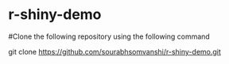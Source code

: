 # r-shiny-demo

#Clone the following repository using the following command

git clone https://github.com/sourabhsomvanshi/r-shiny-demo.git 
